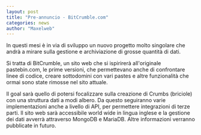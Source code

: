 ```yaml
---
layout: post
title: "Pre-annuncio - BitCrumble.com"
categories: news
author: "Maxelweb"
---
```


In questi mesi è in via di sviluppo un nuovo progetto molto singolare che andrà a mirare sulla gestione e archiviazione di grosse quantità di dati. 

Si tratta di BitCrumble, un sito web che si ispirirerà all'originale pastebin.com, le prime versioni, che permettevano anche di confrontare linee di codice, creare sottodomini con vari pastes e altre funzionalità che ormai sono state rimosse nel sito attuale.

Il goal sarà quello di potersi focalizzare sulla creazione di Crumbs (briciole) con una struttura dati a modi albero. Da questo seguiranno varie implementazioni anche a livello di API, per permettere integrazioni di terze parti. Il sito web sarà accessibile world wide in lingua inglese e la gestione dei dati avverrà attraverso MongoDB e MariaDB. Altre informazioni verranno pubblicate in futuro.
